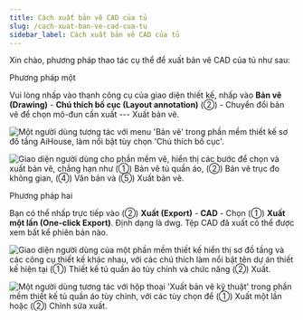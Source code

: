 ```yaml
---
title: Cách xuất bản vẽ CAD của tủ
slug: /cach-xuat-ban-ve-cad-cua-tu
sidebar_label: Cách xuất bản vẽ CAD của tủ
---
```


Xin chào, phương pháp thao tác cụ thể để xuất bản vẽ CAD của tủ như sau:

Phương pháp một

Vui lòng nhấp vào thanh công cụ của giao diện thiết kế, nhấp vào **Bản vẽ (Drawing)** - **Chú thích bố cục (Layout annotation)** (②) - Chuyển đổi bản vẽ để chọn mô-đun cần xuất --- Xuất bản vẽ.

![Một người dùng tương tác với menu 'Bản vẽ' trong phần mềm thiết kế sơ đồ tầng AiHouse, làm nổi bật tùy chọn 'Chú thích bố cục'.](https://storage.googleapis.com/jegavn_kb/images/0fdd089d-066a-46b7-ae16-9b8ba9ac565f.png)

![Giao diện người dùng cho phần mềm vẽ, hiển thị các bước để chọn và xuất bản vẽ, chẳng hạn như (①) Bản vẽ tủ quần áo, (②) Bản vẽ trục đo không gian, (④) Văn bản và (⑤) Xuất bản vẽ.](https://storage.googleapis.com/jegavn_kb/images/3e9f4cde-1b31-4da4-9493-f18b76488419.png)

Phương pháp hai

Bạn có thể nhấp trực tiếp vào (②) **Xuất (Export)** - **CAD** - Chọn (①) **Xuất một lần (One-click Export)**. Định dạng là dwg. Tệp CAD đã xuất có thể được xem bất kể phiên bản nào.

![Giao diện người dùng của một phần mềm thiết kế hiển thị sơ đồ tầng và các công cụ thiết kế khác nhau, với các chú thích làm nổi bật tên dự án thiết kế hiện tại (①) Thiết kế tủ quần áo tùy chỉnh và chức năng (②) Xuất.](https://storage.googleapis.com/jegavn_kb/images/73181ff2-48df-4c13-b91b-f4fcc2c3455d.png)

![Một người dùng tương tác với hộp thoại 'Xuất bản vẽ kỹ thuật' trong phần mềm thiết kế tủ quần áo tùy chỉnh, với các tùy chọn để (①) Xuất một lần hoặc (②) Chỉnh sửa xuất.](https://storage.googleapis.com/jegavn_kb/images/41240610-12ed-45a6-b736-14a9528d4950.png)